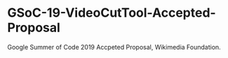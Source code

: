 # GSoC-19-VideoCutTool-Accepted-Proposal

Google Summer of Code 2019 Accpeted Proposal, Wikimedia Foundation.
